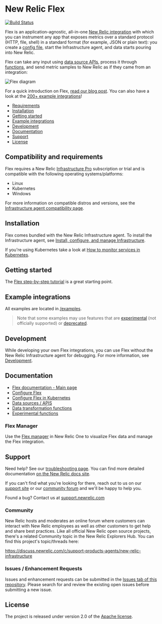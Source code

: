 # New Relic Flex

[![Build Status](https://travis-ci.org/newrelic/nri-flex.svg?branch=master)](https://travis-ci.org/newrelic/nri-flex)

Flex is an application-agnostic, all-in-one [New Relic integration](https://docs.newrelic.com/docs/integrations) with which you can instrument any app that exposes metrics over a standard protocol (HTTP, file, shell) in a standard format (for example, JSON or plain text): you create a [config file](/docs/basics/configure.md), start the Infrastructure agent, and data starts pouring into New Relic.

Flex can take any input using [data source APIs](/docs/apis/README.md), process it through [functions](/docs/basics/functions.md), and send metric samples to New Relic as if they came from an integration:

![Flex diagram](https://newrelic-wpengine.netdna-ssl.com/wp-content/uploads/flex_diagram.jpg)

For a quick introduction on Flex, [read our blog post](https://blog.newrelic.com/product-news/how-to-use-new-relic-flex/). You can also have a look at the [200+ example integrations](#example-integrations)!

  - [Requirements](#requirements)
  - [Installation](#installation)
  - [Getting started](#getting-started)
  - [Example integrations](#example-integrations)
  - [Development](#development)
  - [Documentation](#documentation)
  - [Support](#support)
  - [License](#license)

## Compatibility and requirements

Flex requires a New Relic [Infrastructure Pro](https://newrelic.com/infrastructure/pricing) subscription or trial and is compatible with the following operating systems/platforms:

- Linux
- Kubernetes
- Windows

For more information on compatible distros and versions, see the [Infrastructure agent compatibility page](https://docs.newrelic.com/docs/infrastructure/new-relic-infrastructure/getting-started/compatibility-requirements-new-relic-infrastructure).

## Installation

Flex comes bundled with the New Relic Infrastructure agent. To install the Infrastructure agent, see [Install, configure, and manage Infrastructure](https://docs.newrelic.com/docs/infrastructure/install-configure-manage-infrastructure).

If you're using Kubernetes take a look at [How to monitor services in Kubernetes](https://docs.newrelic.com/docs/integrations/kubernetes-integration/link-apps-services/monitor-services-running-kubernetes).

## Getting started

The [Flex step-by-step tutorial](./docs/basic-tutorial.md) is a great starting point.

## Example integrations

All examples are located in [/examples](https://github.com/newrelic/nri-flex/tree/master/examples).

> Note that some examples may use features that are [experimental](https://github.com/newrelic/nri-flex/tree/master/docs/experimental) (not officially supported) or [deprecated](https://github.com/newrelic/nri-flex/tree/master/docs/experimental).

## Development

While developing your own Flex integrations, you can use Flex without the New Relic Infrastructure agent for debugging. For more information, see [Development](/docs/development.md).

## Documentation

- [Flex documentation - Main page](docs/README.md)
- [Configure Flex](/docs/basics/configure.md)
- [Configure Flex in Kubernetes](/docs/basics/k8s_configure.md)
- [Data sources / APIS](/docs/apis/README.md)
- [Data transformation functions](docs/basics/functions.md)
- [Experimental functions](docs/experimental/functions.md)

### Flex Manager

Use the [Flex manager](https://github.com/newrelic/nr1-flex-manager) in New Relic One to visualize Flex data and manage the Flex integration.

## Support

Need help? See our [troubleshooting page](troubleshooting.md). You can find more detailed documentation [on the New Relic docs site](http://newrelic.com/docs).

If you can't find what you're looking for there, reach out to us on our [support site](http://support.newrelic.com/) or our [community forum](http://forum.newrelic.com) and we'll be happy to help you.

Found a bug? Contact us at [support.newrelic.com](http://support.newrelic.com/)

### Community

New Relic hosts and moderates an online forum where customers can interact with New Relic employees as well as other customers to get help and share best practices. Like all official New Relic open source projects, there's a related Community topic in the New Relic Explorers Hub. You can find this project's topic/threads here:

https://discuss.newrelic.com/c/support-products-agents/new-relic-infrastructure

### Issues / Enhancement Requests

Issues and enhancement requests can be submitted in the [Issues tab of this repository](../../issues). Please search for and review the existing open issues before submitting a new issue.

## License

The project is released under version 2.0 of the [Apache license](http://www.apache.org/licenses/LICENSE-2.0).
